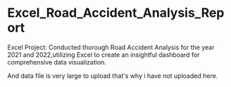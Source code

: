 # Excel_Road_Accident_Analysis_Report
 Excel Project: Conducted thorough Road Accident Analysis for the year 2021 and 2022,utilizing Excel to create an insightful dashboard for comprehensive data visualization.

 And data file is very large to upload that's why i have not uploaded here.
